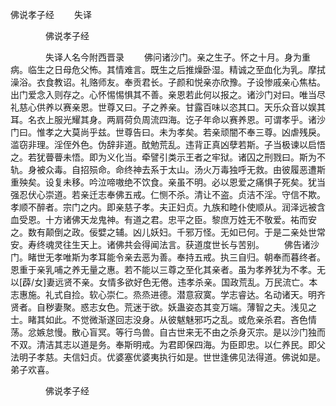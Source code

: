   佛说孝子经
　　失译




　　　　佛说孝子经

　　　　失译人名今附西晋录
　　佛问诸沙门。亲之生子。怀之十月。身为重病。临生之日母危父怖。其情难言。既生之后推燥卧湿。精诚之至血化为乳。摩拭澡浴。衣食教诏。礼赂师友。奉贡君长。子颜和悦亲亦欣豫。子设惨戚亲心焦枯。出门爱念入则存之。心怀惕惕惧其不善。亲恩若此何以报之。诸沙门对曰。唯当尽礼慈心供养以赛亲恩。世尊又曰。子之养亲。甘露百味以恣其口。天乐众音以娱其耳。名衣上服光耀其身。两肩荷负周流四海。讫子年命以赛养恩。可谓孝乎。诸沙门曰。惟孝之大莫尚乎兹。世尊告曰。未为孝矣。若亲顽闇不奉三尊。凶虐残戾。滥窃非理。淫侄外色。伪辞非道。酖勉荒乱。违背正真凶孽若斯。子当极谏以启悟之。若犹瞢瞢未悟。即为义化当。牵譬引类示王者之牢狱。诸囚之刑戮曰。斯为不轨。身被众毒。自招殒命。命终神去系于太山。汤火万毒独呼无救。由彼履恶遭斯重殃矣。设复未移。吟泣啼嗷绝不饮食。亲虽不明。必以恩爱之痛惧子死矣。犹当强忍伏心崇道。若亲迁志奉佛五戒。仁恻不杀。清让不盗。贞洁不淫。守信不欺。孝顺不醉者。宗门之内。即亲慈子孝。夫正妇贞。九族和睦仆使顺从。润泽远被含血受恩。十方诸佛天龙鬼神。有道之君。忠平之臣。黎庶万姓无不敬爱。祐而安之。数有颠倒之政。佞嬖之辅。凶儿妖妇。千邪万怪。无如已何。于是二亲处世常安。寿终魂灵往生天上。诸佛共会得闻法言。获道度世长与苦别。
　　佛告诸沙门。睹世无孝唯斯为孝耳能令亲去恶为善。奉持五戒。执三自归。朝奉而暮终者。恩重于亲乳哺之养无量之惠。若不能以三尊之至化其亲者。虽为孝养犹为不孝。无以[薜/女]妻远贤不亲。女情多欲好色无倦。违孝杀亲。国政荒乱。万民流亡。本志惠施。礼式自捡。软心崇仁。烝烝进德。潜意寂寞。学志睿达。名动诸天。明齐贤者。自秽妻聚。惑志女色。荒迷于欲。妖蛊姿态其变万端。薄智之夫。浅见之士。睹其如此。不觉微渐遂回志没身。从彼魃魅邪巧之乱。或危亲杀君。吝色情荡。忿嫉怠慢。散心盲冥。等行鸟兽。自古世来无不由之杀身灭宗。是以沙门独而不双。清洁其志以道是务。奉斯明戒。为君即保四海。为臣即忠。以仁养民。即父法明子孝慈。夫信妇贞。优婆塞优婆夷执行如是。世世逢佛见法得道。佛说如是。弟子欢喜。

　　　　佛说孝子经



